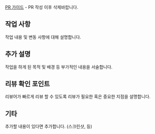 [PR 가이드](https://confluence.medit.com/pages/viewpage.action?pageId=435620847) - PR 작성 이후 삭제바랍니다.

## 작업 사항
작업 내용 및 변동 사항에 대해 설명합니다.

## 추가 설명
작업을 하게 된 목적 및 배경 등 부가적인 내용을 서술합니다.

## 리뷰 확인 포인트
리뷰어가 빠르게 리뷰 할 수 있도록 리뷰가 필요한 혹은 중요한 지점을 설명합니다.

## 기타
추가할 내용이 있다면 추가합니다. (스크린샷, 등)
